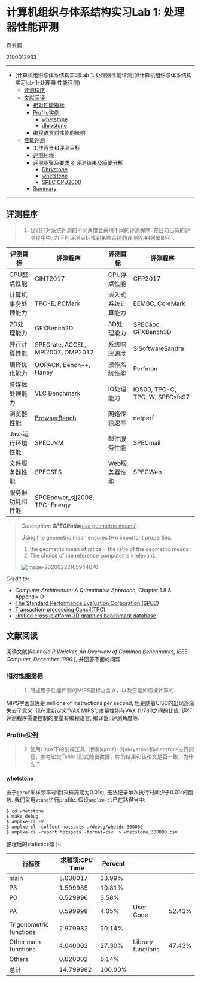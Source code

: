 # 计算机组织与体系结构实习Lab 1: 处理器性能评测

袁云鹏

2100012933

------



   * [计算机组织与体系结构实习Lab 1: 处理器性能评测](#计算机组织与体系结构实习lab-1-处理器
     性能评测)
      * [评测程序](#评测程序)
      * [文献阅读](#文献阅读)
         * [相对性能指标](#相对性能指标)
         * [Profile实例](#profile实例)
            * [whetstone](#whetstone)
            * [dhrystone](#dhrystone)
         * [编程语言对性能的影响](#编程语言对性能的影响)
      * [性能评测](#性能评测)
         * [工作背景和评测目标](#工作背景和评测目标)
         * [评测环境](#评测环境)
         * [评测步骤及要求 &amp; 评测结果及简要分析](#评测步骤及要求--评测结果及简要分析)
            * [Dhrystone](#dhrystone-1)
            * [whetstone](#whetstone-1)
            * [SPEC CPU2000](#spec-cpu2000)
         * [Summary](#summary)

------

## 评测程序

>  1. 我们针对系统评测的不同角度会采用不同的评测程序. 在目前已有的评测程序中, 为下列评测目标找到某些合适的评测程序(列出即可).

| 评测目标           | 评测程序                                  | 评测目标           | 评测程序                       |
| ------------------ | ----------------------------------------- | ------------------ | ------------------------------ |
| CPU整点性能        | CINT2017                                  | CPU浮点性能        | CFP2017                        |
| 计算机事务处理能力 | TPC-E, PCMark                             | 嵌入式系统计算能力 | EEMBC, CoreMark                |
| 2D处理能力         | GFXBench2D                                | 3D处理能力         | SPECapc, GFXBench3D            |
| 并行计算性能       | SPECrate, ACCEL, MPI2007, OMP2012         | 系统响应速度       | SiSoftwareSandra               |
| 编译优化能力       | OOPACK, Bench++, Haney                    | 操作系统性能       | Perfmon                        |
| 多媒体处理能力     | VLC Benchmark                             | IO处理能力         | IO500, TPC-C, TPC-W, SPECsfs97 |
| 浏览器性能         | [BrowserBench](https://browserbench.org/) | 网络传输速率       | netperf                        |
| Java运行环境性能   | SPECJVM                                   | 邮件服务性能       | SPECmail                       |
| 文件服务器性能     | SPECSFS                                   | Web服务器性能      | SPECWeb                        |
| 服务器功耗和性能   | SPCEpower_sjj2008, TPC-Energy             |                    |                                |

> *Conception: **SPECRatio***(<u>use geometric means</u>)
>
> Using the geometric mean ensures two important properties:
>
> 1. the geometric mean of ratios = the ratio of the geometric means
> 2. The choice of the reference computer is irrelevant.
>
> ![image-20200222165944670](./lab1_report.assets/image-20200222165944670.png)

*Credit to:*

- *Computer Architecture: A Quantitative Approach*, Chapter 1.8 & Appendix D
- [The Standard Performance Evaluation Corporation (SPEC)](http://spec.org/)
- [Transaction-processing Concil(TPC)](http://www.tpc.org)
- [Unified cross-platform 3D graphics benchmark database](https://gfxbench.com/)

## 文献阅读

阅读文献(*Reinhold P.Weicker, An Overview of Common Benchmarks, IEEE Computer, December 1990.*), 并回答下面的问题.

### 相对性能指标

> 1. 简述用于性能评测的MIPS指标之含义，以及它是如何被计算的.

MIPS字面意思是 millions of instructions per second, 但是随着CISC的出现逐渐失去了意义. 现在重新定义"VAX MIPS", 度量性能与VAX 11/780之间的比值. 运行评测程序需要控制的变量有编程语言, 编译器, 评测角度等.

### Profile实例

> 2. 使用Linux下的剖视工具（例如`gprof`）对`dhrystone`和`whetstone`进行剖视，参考论文Table 1形式给出数据，你的结果和该论文是否一致，为什么？

#### whetstone

由于`gprof`采样频率过低(采样周期为0.01s), 无法记录单次执行时间少于0.01s的函数. 我们采用`vtune`进行profile. 假设`amplxe-cl`已在路径当中:

```shell
$ cd whetstone
$ make debug
$ amplxe-cl -V
$ amplxe-cl -collect hotspots ./debug/whetdc 300000
$ amplxe-cl -report hotspots -format=csv  > whetstone_300000.csv
```

整理后的statistics如下:

| 行标签                  | 求和项:CPU Time | Percent |                   |        |
| ----------------------- | --------------- | ------- | ----------------- | ------ |
| main                    | 5.030017        | 33.99%  |                   |        |
| P3                      | 1.599985        | 10.81%  |                   |        |
| P0                      | 0.529996        | 3.58%   |                   |        |
| PA                      | 0.599998        | 4.05%   | User Code         | 52.43% |
| Trigonometric functions | 2.979982        | 20.14%  |                   |        |
| Other math functions    | 4.040002        | 27.30%  | Library functions | 47.43% |
| Others                  | 0.020002        | 0.14%   |                   |        |
| 总计                    | 14.799982       | 100.00% |                   |        |